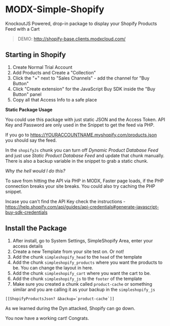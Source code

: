 # MODX-Simple-Shopify
KnockoutJS Powered, drop-in package to display your Shopify Products Feed with a Cart

> DEMO: http://shopify-base.clients.modxcloud.com/

## Starting in Shopify

1. Create Normal Trial Account
2. Add Products and Create a "Collection"
3. Click the "+" next to "Sales Channels" - add the channel for "Buy Button"
4. Click "Create extension" for the JavaScript Buy SDK inside the "Buy Button" panel
5. Copy all that Access Info to a safe place

**Static Package Usage**

You could use this package with just static JSON and the Access Token. API Key and Password are only used in the Snippet to get the feed via PHP.

If you go to https://YOURACCOUNTNAME.myshopify.com/products.json you should say the feed.

In the `shopifyJs` chunk you can turn off *Dynamic Product Database Feed* and just use *Static Product Database Feed* and update that chunk manually. There is also a backup variable in the snippet to grab a static chunk.

*Why the hell would I do this?*

To save from hitting the API via PHP in MODX, Faster page loads, if the PHP connection breaks your site breaks. You could also try caching the PHP snippet.

Incase you can't find the API Key check the instructions - https://help.shopify.com/api/guides/api-credentials#generate-javascript-buy-sdk-credentials

## Install the Package

1. After install, go to System Settings, SimpleShopify Area, enter your access details
2. Create a new Template from your site test on. Or not!
3. Add the chunk `simpleshopify_head` to the `head` of the template
4. Add the chunk `simpleshopify_products` where you want the products to be. You can change the layout in here.
5. Add the chunk `simpleshopify_cart` where you want the cart to be.
6. Add the chunk `simpleshopify_js` to the `footer` of the template
7. Make sure you created a chunk called `product-cache` or something similar and you are calling it as your backup in the `simpleshopify_js`

```
[[ShopifyProductsJson? &backup=`product-cache`]]
```

As we learned during the Dyn attacked, Shopify can go down.

You now have a working cart! Congrats.
